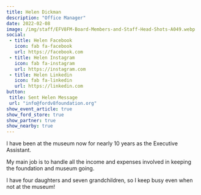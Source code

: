 ```yaml
---
title: Helen Dickman
description: "Office Manager"
date: 2022-02-08
image: /img/staff/EFV8FM-Board-Members-and-Staff-Head-Shots-A049.webp
social: 
 - title: Helen Facebook
   icon: fab fa-facebook
   url: https://facebook.com
 - title: Helen Instagram
   icon: fab fa-instagram
   url: https://instagram.com
 - title: Helen Linkedin
   icon: fab fa-linkedin
   url: https://linkedin.com
button:
 title: Sent Helen Message
 url: "info@fordv8foundation.org"
show_event_article: true
show_ford_store: true
show_partner: true
show_nearby: true
---
```

I have been at the museum now for nearly 10 years as the Executive Assistant. 

My main job is to handle all the income and expenses involved in keeping the foundation and museum going. 

I have four daughters and seven grandchildren, so I keep busy even when not at the museum!

